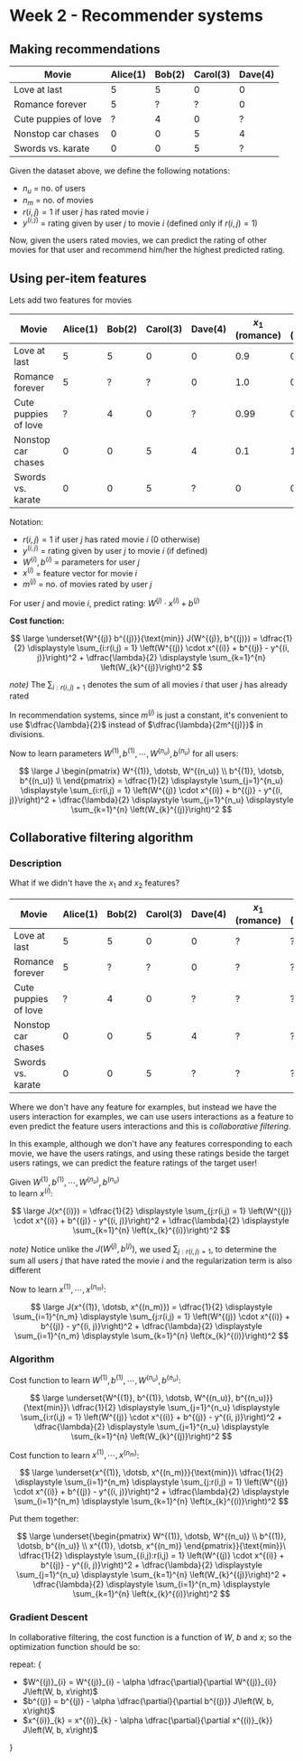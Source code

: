 # Week 2 - Recommender systems

## Making recommendations

| Movie                | Alice(1) | Bob(2) | Carol(3) | Dave(4) |
|----------------------|----------|--------|----------|---------|
| Love at last         | 5        | 5      | 0        | 0       |
| Romance forever      | 5        | ?      | ?        | 0       |
| Cute puppies of love | ?        | 4      | 0        | ?       |
| Nonstop car chases   | 0        | 0      | 5        | 4       |
| Swords vs. karate    | 0        | 0      | 5        | ?       |

Given the dataset above, we define the following notations:

- $n_u$ = no. of users
- $n_m$ = no. of movies
- $r(i, j) = 1$ if user $j$ has rated movie $i$
- $y^{(i, j)}$ = rating given by user $j$ to movie $i$ (defined only if $r(i, j) = 1$)

Now, given the users rated movies, we can predict the rating of other movies for that user and recommend him/her the highest predicted rating.

## Using per-item features

Lets add two features for movies

| Movie                | Alice(1) | Bob(2) | Carol(3) | Dave(4) | $x_1$ <br> (romance) | $x_2$ <br> (action) |
|----------------------|----------|--------|----------|---------|----------------------|---------------------|
| Love at last         | 5        | 5      | 0        | 0       | 0.9                  | 0                   |
| Romance forever      | 5        | ?      | ?        | 0       | 1.0                  | 0.01                |
| Cute puppies of love | ?        | 4      | 0        | ?       | 0.99                 | 0                   |
| Nonstop car chases   | 0        | 0      | 5        | 4       | 0.1                  | 1.0                 |
| Swords vs. karate    | 0        | 0      | 5        | ?       | 0                    | 0.9                 |

Notation:

- $r(i, j) = 1$ if user $j$ has rated movie $i$ ($0$ otherwise)
- $y^{(i, j)}$ = rating given by user $j$ to movie $i$ (if defined)
- $W^{(i)}, b^{(i)}$ = parameters for user $j$
- $x^{(i)}$ = feature vector for movie $i$
- $m^{(j)}$ = no. of movies rated by user $j$

For user $j$ and movie $i$, predict rating: $W^{(j)} \cdot x^{(i)} + b^{(j)}$

**Cost function:**

$$
\large \underset{W^{(j)} b^{(j)}}{\text{min}} J(W^{(j)}, b^{(j)}) = \dfrac{1}{2} \displaystyle \sum_{i:r(i,j) = 1} \left(W^{(j)} \cdot x^{(i)} + b^{(j)} - y^{(i, j)}\right)^2 + \dfrac{\lambda}{2} \displaystyle \sum_{k=1}^{n} \left(W_{k}^{(j)}\right)^2
$$

_note)_ The $\displaystyle \sum_{i:r(i,j) = 1}$ denotes the sum of all movies $i$ that user $j$ has already rated

In recommendation systems, since $m^{(j)}$ is just a constant, it's convenient to use $\dfrac{\lambda}{2}$ instead of $\dfrac{\lambda}{2m^{(j)}}$ in divisions.

Now to learn parameters $W^{(1)}, b^{(1)}, \dotsb, W^{(n_u)}, b^{(n_u)}$ for all users:

$$
\large J
\begin{pmatrix}
    W^{(1)}, \dotsb, W^{(n_u)} \\
    b^{(1)}, \dotsb, b^{(n_u)} \\
\end{pmatrix}
= \dfrac{1}{2} \displaystyle \sum_{j=1}^{n_u} \displaystyle \sum_{i:r(i,j) = 1} \left(W^{(j)} \cdot x^{(i)} + b^{(j)} - y^{(i, j)}\right)^2 + \dfrac{\lambda}{2} \displaystyle \sum_{j=1}^{n_u} \displaystyle \sum_{k=1}^{n} \left(W_{k}^{(j)}\right)^2
$$

## Collaborative filtering algorithm

### Description

What if we didn't have the $x_1$ and $x_2$ features?

| Movie                | Alice(1) | Bob(2) | Carol(3) | Dave(4) | $x_1$ <br> (romance) | $x_2$ <br> (action) |
|----------------------|----------|--------|----------|---------|----------------------|---------------------|
| Love at last         | 5        | 5      | 0        | 0       | ?                    | ?                   |
| Romance forever      | 5        | ?      | ?        | 0       | ?                    | ?                   |
| Cute puppies of love | ?        | 4      | 0        | ?       | ?                    | ?                   |
| Nonstop car chases   | 0        | 0      | 5        | 4       | ?                    | ?                   |
| Swords vs. karate    | 0        | 0      | 5        | ?       | ?                    | ?                   |

Where we don't have any feature for examples, but instead we have the users interaction for examples, we can use users interactions as a feature to even predict the feature users interactions and this is _collaborative filtering_.

In this example, although we don't have any features corresponding to each movie, we have the users ratings, and using these ratings beside the target users ratings, we can predict the feature ratings of the target user!

Given $W^{(1)}, b^{(1)}, \dotsb, W^{(n_u)}, b^{(n_u)}$  
to learn $x^{(i)}$:

$$
\large J(x^{(i)}) = \dfrac{1}{2} \displaystyle \sum_{j:r(i,j) = 1} \left(W^{(j)} \cdot x^{(i)} + b^{(j)} - y^{(i, j)}\right)^2 + \dfrac{\lambda}{2} \displaystyle \sum_{k=1}^{n} \left(x_{k}^{(i)}\right)^2
$$

_note)_ Notice unlike the $J(W^{(j)}, b^{(j)})$, we used $\displaystyle \sum_{j:r(i,j) = 1}$, to determine the sum all users $j$ that have rated the movie $i$ and the regularization term is also different

Now to learn $x^{(1)}, \dotsb, x^{(n_m)}$:

$$
\large J(x^{(1)}, \dotsb, x^{(n_m)}) = \dfrac{1}{2} \displaystyle \sum_{i=1}^{n_m} \displaystyle \sum_{j:r(i,j) = 1} \left(W^{(j)} \cdot x^{(i)} + b^{(j)} - y^{(i, j)}\right)^2 + \dfrac{\lambda}{2} \displaystyle \sum_{i=1}^{n_m} \displaystyle \sum_{k=1}^{n} \left(x_{k}^{(i)}\right)^2
$$

### Algorithm

Cost function to learn $W^{(1)}, b^{(1)}, \dotsb, W^{(n_u)}, b^{(n_u)}$:

$$
\large \underset{W^{(1)}, b^{(1)}, \dotsb, W^{(n_u)}, b^{(n_u)}}{\text{min}}\ \dfrac{1}{2} \displaystyle \sum_{j=1}^{n_u} \displaystyle \sum_{i:r(i,j) = 1} \left(W^{(j)} \cdot x^{(i)} + b^{(j)} - y^{(i, j)}\right)^2 + \dfrac{\lambda}{2} \displaystyle \sum_{j=1}^{n_u} \displaystyle \sum_{k=1}^{n} \left(W_{k}^{(j)}\right)^2
$$

Cost function to learn $x^{(1)}, \dotsb, x^{(n_m)}$:

$$
\large \underset{x^{(1)}, \dotsb, x^{(n_m)}}{\text{min}}\ \dfrac{1}{2} \displaystyle \sum_{i=1}^{n_m} \displaystyle \sum_{j:r(i,j) = 1} \left(W^{(j)} \cdot x^{(i)} + b^{(j)} - y^{(i, j)}\right)^2 + \dfrac{\lambda}{2} \displaystyle \sum_{i=1}^{n_m} \displaystyle \sum_{k=1}^{n} \left(x_{k}^{(i)}\right)^2
$$

Put them together:

$$
\large \underset{\begin{pmatrix} W^{(1)}, \dotsb, W^{(n_u)} \\ b^{(1)}, \dotsb, b^{(n_u)} \\ x^{(1)}, \dotsb, x^{(n_m)} \end{pmatrix}}{\text{min}}\ \dfrac{1}{2} \displaystyle \sum_{(i,j):r(i,j) = 1} \left(W^{(j)} \cdot x^{(i)} + b^{(j)} - y^{(i, j)}\right)^2 + \dfrac{\lambda}{2} \displaystyle \sum_{j=1}^{n_u} \displaystyle \sum_{k=1}^{n} \left(W_{k}^{(j)}\right)^2 + \dfrac{\lambda}{2} \displaystyle \sum_{i=1}^{n_m} \displaystyle \sum_{k=1}^{n} \left(x_{k}^{(i)}\right)^2
$$

### Gradient Descent

In collaborative filtering, the cost function is a function of $W$, $b$ and $x$; so the optimization function should be so:

repeat: {
    
- $W^{(j)}_{i} = W^{(j)}_{i} - \alpha \dfrac{\partial}{\partial W^{(j)}_{i}} J\left(W, b, x\right)$
- $b^{(j)} = b^{(j)} - \alpha \dfrac{\partial}{\partial b^{(j)}} J\left(W, b, x\right)$
- $x^{(i)}_{k} = x^{(i)}_{k} - \alpha \dfrac{\partial}{\partial x^{(i)}_{k}} J\left(W, b, x\right)$

}
